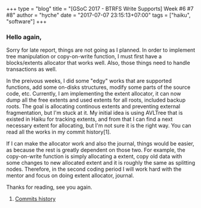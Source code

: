 +++
type = "blog"
title = "[GSoC 2017 - BTRFS Write Supports] Week #6 #7 #8"
author = "hyche"
date = "2017-07-07 23:15:13+07:00"
tags = ["haiku", "software"]
+++

### Hello again,

Sorry for late report, things are not going as I planned. In order to implement tree manipulation or copy-on-write function, I must first have a blocks/extents allocator that works well. Also, those things need to handle transactions as well.

In the preivous weeks, I did some "edgy" works that are supported functions, add some on-disks structures, modify some parts of the source code, etc. Currently, I am implementing the extent allocator, it can now dump all the free extents and used extents for all roots, included backup roots. The goal is allocating continous extents and preventing external fragmentation, but I'm stuck at it. My initial idea is using AVLTree that is existed in Haiku for tracking extents, and from that I can find a next necessary extent for allocating, but I'm not sure it is the right way. You can read all the works in my commit history[1].

If I can make the allocator work and also the journal, things would be easier, as because the rest is greatly dependent on those two. For example, the copy-on-write function is simply allocating a extent, copy old data with some changes to new allocated extent and it is roughly the same as splitting nodes. Therefore, in the second coding period I will work hard with the mentor and focus on doing extent allocator, journal.

Thanks for reading, see you again.

1.	[Commits history](https://github.com/hyche/haiku/commits/btrfs)
